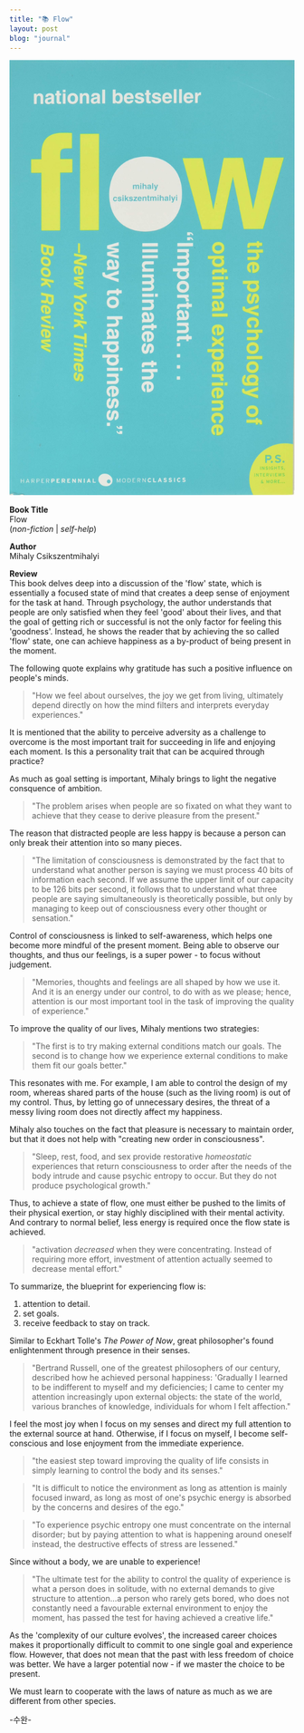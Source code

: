 ```yaml
---
title: "📚 Flow"
layout: post
blog: "journal"
---
```


![flow](/assets/flow.jpeg)

**Book Title**   
Flow      
(_non-fiction_ | _self-help_)

**Author**   
Mihaly Csikszentmihalyi

**Review**   
This book delves deep into a discussion of the 'flow' state, which is essentially a focused state of mind that creates a deep sense of enjoyment for the task at hand. Through psychology, the author understands that people are only satisfied when they feel 'good' about their lives, and that the goal of getting rich or successful is not the only factor for feeling this 'goodness'. Instead, he shows the reader that by achieving the so called 'flow' state, one can achieve happiness as a by-product of being present in the moment. 

The following quote explains why gratitude has such a positive influence on people's minds.

> "How we feel about ourselves, the joy we get from living, ultimately depend directly on how the mind filters and interprets everyday experiences."

It is mentioned that the ability to perceive adversity as a challenge to overcome is the most important trait for succeeding in life and enjoying each moment. Is this a personality trait that can be acquired through practice?

As much as goal setting is important, Mihaly brings to light the negative consquence of ambition.

> "The problem arises when people are so fixated on what they want to achieve that they cease to derive pleasure from the present."

The reason that distracted people are less happy is because a person can only break their attention into so many pieces. 

> "The limitation of consciousness is demonstrated by the fact that to understand what another person is saying we must process 40 bits of information each second. If we assume the upper limit of our capacity to be 126 bits per second, it follows that to understand what three people are saying simultaneously is theoretically possible, but only by managing to keep out of consciousness every other thought or sensation."

Control of consciousness is linked to self-awareness, which helps one become more mindful of the present moment. Being able to observe our thoughts, and thus our feelings, is a super power - to focus without judgement. 

> "Memories, thoughts and feelings are all shaped by how we use it. And it is an energy under our control, to do with as we please; hence, attention is our most important tool in the task of improving the quality of experience."

To improve the quality of our lives, Mihaly mentions two strategies:

> "The first is to try making external conditions match our goals. The second is to change how we experience external conditions to make them fit our goals better."

This resonates with me. For example, I am able to control the design of my room, whereas shared parts of the house (such as the living room) is out of my control. Thus, by letting go of unnecessary desires, the threat of a messy living room does not directly affect my happiness. 

Mihaly also touches on the fact that pleasure is necessary to maintain order, but that it does not help with "creating new order in consciousness".

> "Sleep, rest, food, and sex provide restorative _homeostatic_ experiences that return consciousness to order after the needs of the body intrude and cause psychic entropy to occur. But they do not produce psychological growth."        

Thus, to achieve a state of flow, one must either be pushed to the limits of their physical exertion, or stay highly disciplined with their mental activity. And contrary to normal belief, less energy is required once the flow state is achieved.

> "activation _decreased_ when they were concentrating. Instead of requiring more effort, investment of attention actually seemed to decrease mental effort."

To summarize, the blueprint for experiencing flow is:    
1) attention to detail.  
2) set goals.       
3) receive feedback to stay on track.   

Similar to Eckhart Tolle's _The Power of Now_, great philosopher's found enlightenment through presence in their senses. 

> "Bertrand Russell, one of the greatest philosophers of our century, described how he achieved personal happiness: 'Gradually I learned to be indifferent to myself and my deficiencies; I came to center my attention increasingly upon external objects: the state of the world, various branches of knowledge, individuals for whom I felt affection."

I feel the most joy when I focus on my senses and direct my full attention to the external source at hand. Otherwise, if I focus on myself, I become self-conscious and lose enjoyment from the immediate experience. 

> "the easiest step toward improving the quality of life consists in simply learning to control the body and its senses."

> "It is difficult to notice the environment as long as attention is mainly focused inward, as long as most of one's psychic energy is absorbed by the concerns and desires of the ego."

> "To experience psychic entropy one must concentrate on the internal disorder; but by paying attention to what is happening around oneself instead, the destructive effects of stress are lessened."

Since without a body, we are unable to experience!

> "The ultimate test for the ability to control the quality of experience is what a person does in solitude, with no external demands to give structure to attention...a person who rarely gets bored, who does not constantly need a favourable external environment to enjoy the moment, has passed the test for having achieved a creative life."

As the 'complexity of our culture evolves', the increased career choices makes it proportionally difficult to commit to one single goal and experience flow. However, that does not mean that the past with less freedom of choice was better. We have a larger potential now - if we master the choice to be present.

We must learn to cooperate with the laws of nature as much as we are different from other species.



-수완-





